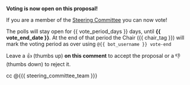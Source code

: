 <!-- ##bot-voting-marker## -->
**Voting is now open on this proposal!**

If you are a member of the [Steering Committee](https://github.com/publiccodeyml/publiccode.yml/blob/main/governance/charter.md#steering-committee-publiccodeymlsteering-committee) you can now vote!

The polls will stay open for {{ vote_period_days }} days, until **{{ vote_end_date }}**.
At the end of that period the Chair ({{ chair_tag }}) will mark the voting period as over using `@{{ bot_username }} vote-end`

Leave a :+1: (thumbs up) **on this comment** to accept the proposal or a :-1: (thumbs down) to reject it.

cc @{{{ steering_committee_team }}}
